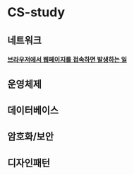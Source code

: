 # CS-study

## 네트워크
#### [브라우저에서 웹페이지를 접속하면 발생하는 일](./Network/Network_01_about_connect_website.md)

## 운영체제

## 데이터베이스

## 암호화/보안

## 디자인패턴